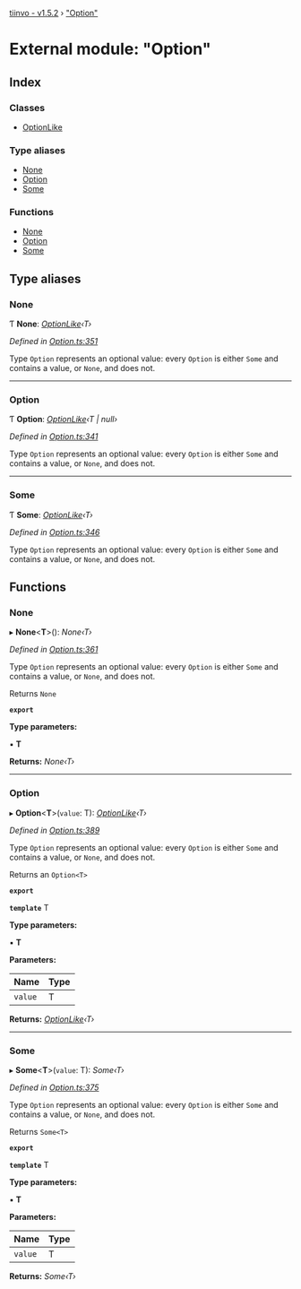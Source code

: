 [tiinvo - v1.5.2](../README.md) › ["Option"](_option_.md)

# External module: "Option"

## Index

### Classes

* [OptionLike](../classes/_option_.optionlike.md)

### Type aliases

* [None](_option_.md#none)
* [Option](_option_.md#option)
* [Some](_option_.md#some)

### Functions

* [None](_option_.md#none)
* [Option](_option_.md#option)
* [Some](_option_.md#some)

## Type aliases

###  None

Ƭ **None**: *[OptionLike](../classes/_option_.optionlike.md)‹T›*

*Defined in [Option.ts:351](https://github.com/OctoD/tiinvo/blob/7d2a102/src/Option.ts#L351)*

Type `Option` represents an optional value: every `Option` is either
`Some` and contains a value, or `None`, and does not.

___

###  Option

Ƭ **Option**: *[OptionLike](../classes/_option_.optionlike.md)‹T | null›*

*Defined in [Option.ts:341](https://github.com/OctoD/tiinvo/blob/7d2a102/src/Option.ts#L341)*

Type `Option` represents an optional value: every `Option` is either
`Some` and contains a value, or `None`, and does not.

___

###  Some

Ƭ **Some**: *[OptionLike](../classes/_option_.optionlike.md)‹T›*

*Defined in [Option.ts:346](https://github.com/OctoD/tiinvo/blob/7d2a102/src/Option.ts#L346)*

Type `Option` represents an optional value: every `Option` is either
`Some` and contains a value, or `None`, and does not.

## Functions

###  None

▸ **None**<**T**>(): *None‹T›*

*Defined in [Option.ts:361](https://github.com/OctoD/tiinvo/blob/7d2a102/src/Option.ts#L361)*

Type `Option` represents an optional value: every `Option` is either
`Some` and contains a value, or `None`, and does not.

Returns `None`

**`export`** 

**Type parameters:**

▪ **T**

**Returns:** *None‹T›*

___

###  Option

▸ **Option**<**T**>(`value`: T): *[OptionLike](../classes/_option_.optionlike.md)‹T›*

*Defined in [Option.ts:389](https://github.com/OctoD/tiinvo/blob/7d2a102/src/Option.ts#L389)*

Type `Option` represents an optional value: every `Option` is either
`Some` and contains a value, or `None`, and does not.

Returns an `Option<T>`

**`export`** 

**`template`** T

**Type parameters:**

▪ **T**

**Parameters:**

Name | Type |
------ | ------ |
`value` | T |

**Returns:** *[OptionLike](../classes/_option_.optionlike.md)‹T›*

___

###  Some

▸ **Some**<**T**>(`value`: T): *Some‹T›*

*Defined in [Option.ts:375](https://github.com/OctoD/tiinvo/blob/7d2a102/src/Option.ts#L375)*

Type `Option` represents an optional value: every `Option` is either
`Some` and contains a value, or `None`, and does not.

Returns `Some<T>`

**`export`** 

**`template`** T

**Type parameters:**

▪ **T**

**Parameters:**

Name | Type |
------ | ------ |
`value` | T |

**Returns:** *Some‹T›*
